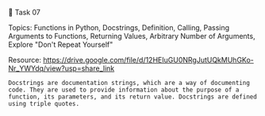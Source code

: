 🛑 Task 07

Topics: Functions in Python, Docstrings, Definition, Calling, Passing Arguments to Functions, Returning Values, Arbitrary Number of Arguments, Explore "Don't Repeat Yourself"

Resource: https://drive.google.com/file/d/12HEIuGU0NRgJutUQkMUhGKo-Nr_YWYdq/view?usp=share_link






`
Docstrings are documentation strings, which are a way of documenting code. They are used to provide information about the purpose of a function, its parameters, and its return value. Docstrings are defined using triple quotes.
`
